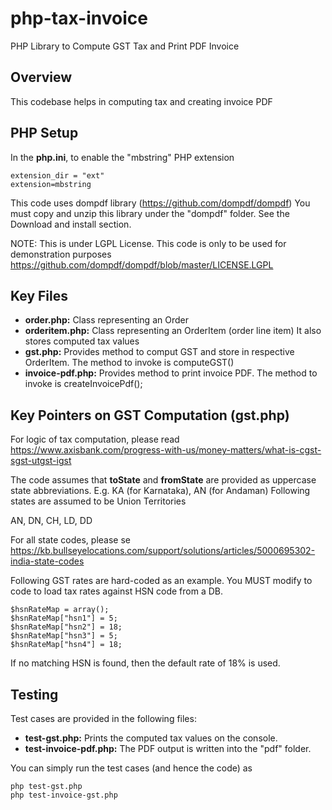 # php-tax-invoice
PHP Library to Compute GST Tax and Print PDF Invoice

## Overview
This codebase helps in computing tax and creating invoice PDF

## PHP Setup
In the **php.ini**, to enable the "mbstring" PHP extension
```
extension_dir = "ext"
extension=mbstring
```

This code uses dompdf library (https://github.com/dompdf/dompdf)
You must copy and unzip this library under the "dompdf" folder. See the Download and install section.

NOTE: This is under LGPL License. This code is only to be used for demonstration purposes
https://github.com/dompdf/dompdf/blob/master/LICENSE.LGPL

## Key Files
- **order.php:** Class representing an Order
- **orderitem.php:** Class representing an OrderItem (order line item) It also stores computed tax values
- **gst.php:** Provides method to comput GST and store in respective OrderItem. The method to invoke is computeGST()
- **invoice-pdf.php:** Provides method to print invoice PDF. The method to invoke is createInvoicePdf();

## Key Pointers on GST Computation (gst.php)

For logic of tax computation, please read
https://www.axisbank.com/progress-with-us/money-matters/what-is-cgst-sgst-utgst-igst


The code assumes that **toState** and **fromState** are provided as uppercase state abbreviations. E.g. KA (for Karnataka), AN (for Andaman)
Following states are assumed to be Union Territories


AN, DN, CH, LD, DD

For all state codes, please se
https://kb.bullseyelocations.com/support/solutions/articles/5000695302-india-state-codes

Following GST rates are hard-coded as an example. You MUST modify to code to load tax rates against HSN code from a DB.
```
$hsnRateMap = array(); 
$hsnRateMap["hsn1"] = 5; 
$hsnRateMap["hsn2"] = 18; 
$hsnRateMap["hsn3"] = 5; 
$hsnRateMap["hsn4"] = 18; 
```
If no matching HSN is found, then the default rate of 18% is used.

## Testing
Test cases are provided in the following files:

- **test-gst.php:** Prints the computed tax values on the console.
- **test-invoice-pdf.php:** The PDF output is written into the "pdf" folder.

You can simply run the test cases (and hence the code) as
```
php test-gst.php
php test-invoice-gst.php
```